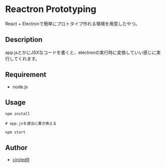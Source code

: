 Reactron Prototyping
====

React + Electronで簡単にプロトタイプ作れる環境を用意したやつ。

## Description

app.jsとかにJSXなコードを書くと、electronの実行時に変換していい感じに実行してくれます。

## Requirement

- node.js

## Usage

```
npm install

# app.jsを適当に書き換える

npm start
```

## Author

- [circled9](https://github.com/circled9)
